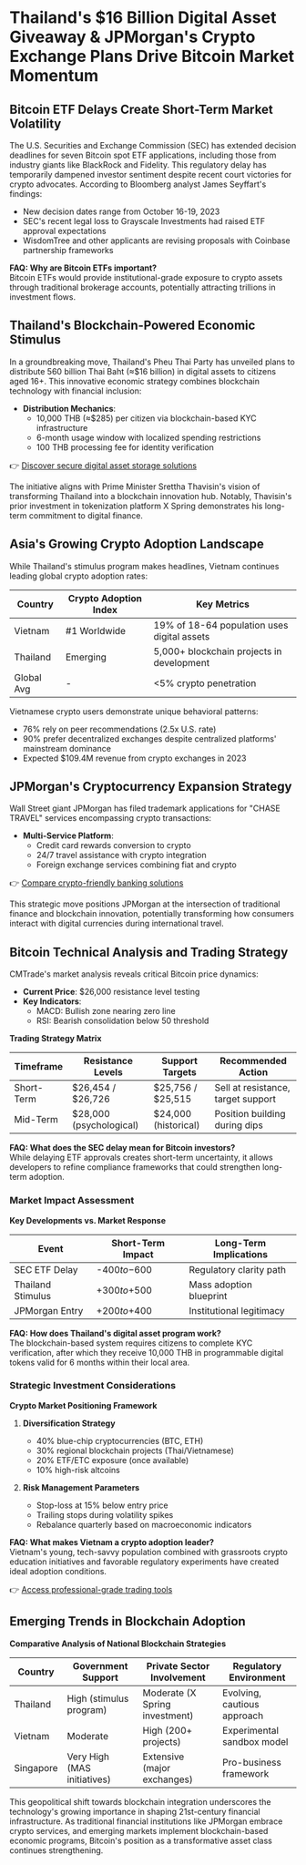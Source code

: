 # Thailand's $16 Billion Digital Asset Giveaway & JPMorgan's Crypto Exchange Plans Drive Bitcoin Market Momentum

## Bitcoin ETF Delays Create Short-Term Market Volatility

The U.S. Securities and Exchange Commission (SEC) has extended decision deadlines for seven Bitcoin spot ETF applications, including those from industry giants like BlackRock and Fidelity. This regulatory delay has temporarily dampened investor sentiment despite recent court victories for crypto advocates. According to Bloomberg analyst James Seyffart's findings:

- New decision dates range from October 16-19, 2023
- SEC's recent legal loss to Grayscale Investments had raised ETF approval expectations
- WisdomTree and other applicants are revising proposals with Coinbase partnership frameworks

**FAQ: Why are Bitcoin ETFs important?**  
Bitcoin ETFs would provide institutional-grade exposure to crypto assets through traditional brokerage accounts, potentially attracting trillions in investment flows.

## Thailand's Blockchain-Powered Economic Stimulus

In a groundbreaking move, Thailand's Pheu Thai Party has unveiled plans to distribute 560 billion Thai Baht (≈$16 billion) in digital assets to citizens aged 16+. This innovative economic strategy combines blockchain technology with financial inclusion:

- **Distribution Mechanics**: 
  - 10,000 THB (≈$285) per citizen via blockchain-based KYC infrastructure
  - 6-month usage window with localized spending restrictions
  - 100 THB processing fee for identity verification

👉 [Discover secure digital asset storage solutions](https://bit.ly/okx-bonus)

The initiative aligns with Prime Minister Srettha Thavisin's vision of transforming Thailand into a blockchain innovation hub. Notably, Thavisin's prior investment in tokenization platform X Spring demonstrates his long-term commitment to digital finance.

## Asia's Growing Crypto Adoption Landscape

While Thailand's stimulus program makes headlines, Vietnam continues leading global crypto adoption rates:

| Country | Crypto Adoption Index | Key Metrics |
|---------|------------------------|-------------|
| Vietnam | #1 Worldwide           | 19% of 18-64 population uses digital assets |
| Thailand | Emerging               | 5,000+ blockchain projects in development |
| Global Avg | -                    | <5% crypto penetration |

Vietnamese crypto users demonstrate unique behavioral patterns:
- 76% rely on peer recommendations (2.5x U.S. rate)
- 90% prefer decentralized exchanges despite centralized platforms' mainstream dominance
- Expected $109.4M revenue from crypto exchanges in 2023

## JPMorgan's Cryptocurrency Expansion Strategy

Wall Street giant JPMorgan has filed trademark applications for "CHASE TRAVEL" services encompassing crypto transactions:

- **Multi-Service Platform**: 
  - Credit card rewards conversion to crypto
  - 24/7 travel assistance with crypto integration
  - Foreign exchange services combining fiat and crypto

👉 [Compare crypto-friendly banking solutions](https://bit.ly/okx-bonus)

This strategic move positions JPMorgan at the intersection of traditional finance and blockchain innovation, potentially transforming how consumers interact with digital currencies during international travel.

## Bitcoin Technical Analysis and Trading Strategy

CMTrade's market analysis reveals critical Bitcoin price dynamics:
- **Current Price**: $26,000 resistance level testing
- **Key Indicators**: 
  - MACD: Bullish zone nearing zero line
  - RSI: Bearish consolidation below 50 threshold

**Trading Strategy Matrix**

| Timeframe | Resistance Levels | Support Targets | Recommended Action |
|-----------|-------------------|------------------|---------------------|
| Short-Term | $26,454 / $26,726 | $25,756 / $25,515 | Sell at resistance, target support |
| Mid-Term | $28,000 (psychological) | $24,000 (historical) | Position building during dips |

**FAQ: What does the SEC delay mean for Bitcoin investors?**  
While delaying ETF approvals creates short-term uncertainty, it allows developers to refine compliance frameworks that could strengthen long-term adoption.

### Market Impact Assessment

**Key Developments vs. Market Response**

| Event | Short-Term Impact | Long-Term Implications |
|-------|---------------------|-------------------------|
| SEC ETF Delay | -$400 to -$600 | Regulatory clarity path |
| Thailand Stimulus | +$300 to +$500 | Mass adoption blueprint |
| JPMorgan Entry | +$200 to +$400 | Institutional legitimacy |

**FAQ: How does Thailand's digital asset program work?**  
The blockchain-based system requires citizens to complete KYC verification, after which they receive 10,000 THB in programmable digital tokens valid for 6 months within their local area.

### Strategic Investment Considerations

**Crypto Market Positioning Framework**

1. **Diversification Strategy**
   - 40% blue-chip cryptocurrencies (BTC, ETH)
   - 30% regional blockchain projects (Thai/Vietnamese)
   - 20% ETF/ETC exposure (once available)
   - 10% high-risk altcoins

2. **Risk Management Parameters**
   - Stop-loss at 15% below entry price
   - Trailing stops during volatility spikes
   - Rebalance quarterly based on macroeconomic indicators

**FAQ: What makes Vietnam a crypto adoption leader?**  
Vietnam's young, tech-savvy population combined with grassroots crypto education initiatives and favorable regulatory experiments have created ideal adoption conditions.

👉 [Access professional-grade trading tools](https://bit.ly/okx-bonus)

## Emerging Trends in Blockchain Adoption

**Comparative Analysis of National Blockchain Strategies**

| Country | Government Support | Private Sector Involvement | Regulatory Environment |
|---------|---------------------|-----------------------------|-------------------------|
| Thailand | High (stimulus program) | Moderate (X Spring investment) | Evolving, cautious approach |
| Vietnam | Moderate | High (200+ projects) | Experimental sandbox model |
| Singapore | Very High (MAS initiatives) | Extensive (major exchanges) | Pro-business framework |

This geopolitical shift towards blockchain integration underscores the technology's growing importance in shaping 21st-century financial infrastructure. As traditional financial institutions like JPMorgan embrace crypto services, and emerging markets implement blockchain-based economic programs, Bitcoin's position as a transformative asset class continues strengthening.